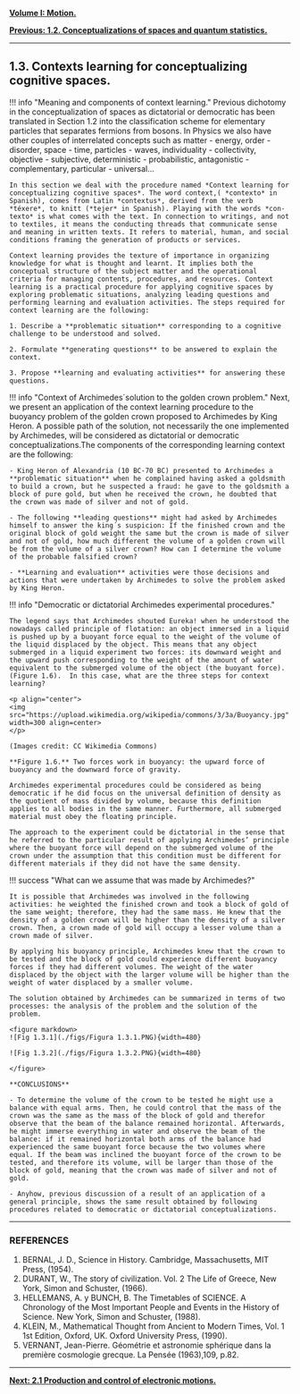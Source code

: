 
[**Volume I: Motion.**](./volume-I.md)

[**Previous: 1.2.  Conceptualizations of spaces and quantum statistics.**](./vol-I-chap-1-sect-2.md)

***

## 1.3.  Contexts learning for conceptualizing cognitive spaces.

!!! info "Meaning and components of context learning."
	Previous dichotomy in the conceptualization of spaces as dictatorial or democratic has been translated in Section 1.2 into the classification scheme for elementary particles that separates fermions from bosons. In Physics we also have other couples of interrelated concepts such as matter - energy, order - disorder, space - time, particles - waves, individuality - collectivity, objective - subjective, deterministic - probabilistic, antagonistic - complementary, particular - universal… 

	In this section we deal with the procedure named *Context learning for conceptualizing cognitive spaces*. The word context,( *contexto* in Spanish), comes from Latin *contextus*, derived from the verb *téxere*, to knitt (*tejer* in Spanish). Playing with the words *con-texto* is what comes with the text. In connection to writings, and not to textiles, it means the conducting threads that communicate sense and meaning in written texts. It refers to material, human, and social conditions framing the generation of products or services.

	Context learning provides the texture of importance in organizing knowledge for what is thought and learnt. It implies both the conceptual structure of the subject matter and the operational criteria for managing contents, procedures, and resources. Context learning is a practical procedure for applying cognitive spaces by exploring problematic situations, analyzing leading questions and performing learning and evaluation activities. The steps required for context learning are the following:

	1. Describe a **problematic situation** corresponding to a cognitive challenge to be understood and solved. 

	2. Formulate **generating questions** to be answered to explain the context.

	3. Propose **learning and evaluating activities** for answering these questions.

!!! info "Context of Archimedes´solution to the golden crown problem."
	Next, we present an application of the context learning procedure to the buoyancy problem of the golden crown proposed to Archimedes by King Heron. A possible path of the solution, not necessarily the one implemented by Archimedes, will be considered as dictatorial or democratic conceptualizations.The components of the corresponding learning context are the following: 

	- King Heron of Alexandria (10 BC-70 BC) presented to Archimedes a **problematic situation** when he complained having asked a goldsmith to build a crown, but he suspected a fraud: he gave to the goldsmith a block of pure gold, but when he received the crown, he doubted that the crown was made of silver and not of gold.

	- The following **leading questions** might had asked by Archimedes himself to answer the king´s suspicion: If the finished crown and the original block of gold weight the same but the crown is made of silver and not of gold, how much different the volume of a golden crown will be from the volume of a silver crown? How can I determine the volume of the probable falsified crown? 

	- **Learning and evaluation** activities were those decisions and actions that were undertaken by Archimedes to solve the problem asked by King Heron.

!!! info "Democratic or dictatorial Archimedes experimental procedures."

	The legend says that Archimedes shouted Eureka! when he understood the nowadays called principle of flotation: an object immersed in a liquid is pushed up by a buoyant force equal to the weight of the volume of the liquid displaced by the object. This means that any object submerged in a liquid experiment two forces: its downward weight and the upward push corresponding to the weight of the amount of water equivalent to the submerged volume of the object (the buoyant force). (Figure 1.6).  In this case, what are the three steps for context learning?
	
	<p align="center">
	<img src="https://upload.wikimedia.org/wikipedia/commons/3/3a/Buoyancy.jpg" width=300 align=center> 
	</p>
	
	(Images credit: CC Wikimedia Commons)

	**Figure 1.6.** Two forces work in buoyancy: the upward force of buoyancy and the downward force of gravity.  

	Archimedes experimental procedures could be considered as being democratic if he did focus on the universal definition of density as the quotient of mass divided by volume, because this definition applies to all bodies in the same manner. Furthermore, all submerged material must obey the floating principle.

	The approach to the experiment could be dictatorial in the sense that he referred to the particular result of applying Archimedes’ principle where the buoyant force will depend on the submerged volume of the crown under the assumption that this condition must be different for different materials if they did not have the same density.

!!! success "What can we assume that was made by Archimedes?" 

	It is possible that Archimedes was involved in the following activities: he weighted the finished crown and took a block of gold of the same weight; therefore, they had the same mass. He knew that the density of a golden crown will be higher than the density of a silver crown. Then, a crown made of gold will occupy a lesser volume than a crown made of silver.

	By applying his buoyancy principle, Archimedes knew that the crown to be tested and the block of gold could experience different buoyancy forces if they had different volumes. The weight of the water displaced by the object with the larger volume will be higher than the weight of water displaced by a smaller volume.

	The solution obtained by Archimedes can be summarized in terms of two processes: the analysis of the problem and the solution of the problem.

	<figure markdown>
	![Fig 1.3.1](./figs/Figura 1.3.1.PNG){width=480}

	![Fig 1.3.2](./figs/Figura 1.3.2.PNG){width=480}

	</figure>

	**CONCLUSIONS**
	
	- To determine the volume of the crown to be tested he might use a balance with equal arms. Then, he could control that the mass of the crown was the same as the mass of the block of gold and therefor observe that the beam of the balance remained horizontal. Afterwards, he might immerse everything in water and observe the beam of the balance: if it remained horizontal both arms of the balance had experienced the same buoyant force because the two volumes where equal. If the beam was inclined the buoyant force of the crown to be tested, and therefore its volume, will be larger than those of the block of gold, meaning that the crown was made of silver and not of gold.

	- Anyhow, previous discussion of a result of an application of a general principle, shows the same result obtained by following procedures related to democratic or dictatorial conceptualizations.

***

### REFERENCES
 
1. BERNAL, J. D., Science in History. Cambridge, Massachusetts, MIT Press, (1954).
2. DURANT, W., The story of civilization. Vol. 2 The Life of Greece, New York, Simon and Schuster, (1966).
3. HELLEMANS, A. y BUNCH, B. The Timetables of SCIENCE. A Chronology of the Most Important People and Events in the History of Science. New York, Simon and Schuster, (1988).
4. KLEIN, M., Mathematical Thought from Ancient to Modern Times, Vol. 1 1st Edition, Oxford, UK. Oxford University Press, (1990).
5. VERNANT, Jean-Pierre. Géométrie et astronomie sphérique dans la première cosmologie grecque. La Pensée (1963),109, p.82.
 
***

[**Next: 2.1 Production and control of electronic motions.**](./vol-I-chap-2-sect-1.md)


